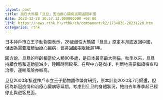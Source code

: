 ```yaml
---
layout: post
title: 旅日大熊貓「旦旦」因治療心臟病延期返回中國
date: 2023-12-28 10:57:13.000000000 +08:00
link: https://news.rthk.hk/rthk/ch/component/k2/1734035-20231228.htm
categories: rthk
---
```


日本神戶市立王子動物園表示，28歲雌性大熊貓「旦旦」原定本月底返回中國，但因為需要繼續治療心臟病，會將回國期限延遲1年。

園方說，旦旦的年齡相當於人類80多歲，是日本最高齡大熊貓。秋季以來，旦旦持續食慾和運動量減少，睡眠時間較長。在與中方磋商後，判斷牠需要繼續檢查和治療，運輸風險亦較高。

旦旦2000年抵達神戶市立王子動物園作繁育研究，原本計劃2020年7月歸還，但因為新冠疫情和治療心臟病等延期。考慮到旦旦的身體狀況，牠自去年春季起已經停止與遊客見面。
